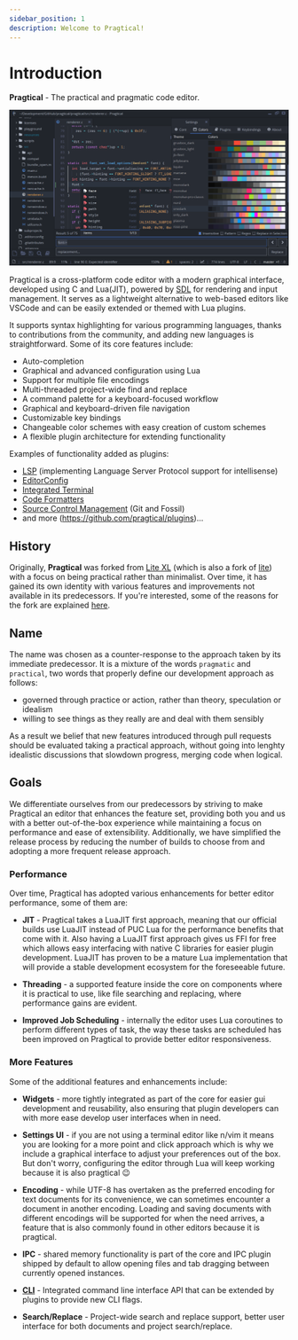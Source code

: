 ```yaml
---
sidebar_position: 1
description: Welcome to Pragtical!
---
```


# Introduction

**Pragtical** - The practical and pragmatic code editor.

![screenshot](/img/gallery/1.png)

Pragtical is a cross-platform code editor with a modern graphical interface,
developed using C and Lua(JIT), powered by [SDL] for rendering and input
management. It serves as a lightweight alternative to web-based editors like
VSCode and can be easily extended or themed with Lua plugins.

It supports syntax highlighting for various programming languages, thanks to
contributions from the community, and adding new languages is straightforward.
Some of its core features include:

- Auto-completion
- Graphical and advanced configuration using Lua
- Support for multiple file encodings
- Multi-threaded project-wide find and replace
- A command palette for a keyboard-focused workflow
- Graphical and keyboard-driven file navigation
- Customizable key bindings
- Changeable color schemes with easy creation of custom schemes
- A flexible plugin architecture for extending functionality

Examples of functionality added as plugins:

- [LSP] (implementing Language Server Protocol support for intellisense)
- [EditorConfig]
- [Integrated Terminal]
- [Code Formatters]
- [Source Control Management] (Git and Fossil)
- and more (https://github.com/pragtical/plugins)...

## History

Originally, **Pragtical** was forked from [Lite XL] (which is also a fork of [lite])
with a focus on being practical rather than minimalist. Over time, it has gained
its own identity with various features and improvements not available in its
predecessors. If you're interested, some of the reasons for the fork are explained
[here](https://github.com/pragtical/pragtical/issues/6#issuecomment-1581650875).

## Name

The name was chosen as a counter-response to the approach taken by its
immediate predecessor. It is a mixture of the words `pragmatic` and `practical`,
two words that properly define our development approach as follows:

* governed through practice or action, rather than theory, speculation or idealism
* willing to see things as they really are and deal with them sensibly

As a result we belief that new features introduced through pull requests should
be evaluated taking a practical approach, without going into lenghty idealistic
discussions that slowdown progress, merging code when logical.

## Goals

We differentiate ourselves from our predecessors by striving to make Pragtical
an editor that enhances the feature set, providing both you and us with a better
out-of-the-box experience while maintaining a focus on performance and ease of
extensibility. Additionally, we have simplified the release process by reducing
the number of builds to choose from and adopting a more frequent release approach.

### Performance

Over time, Pragtical has adopted various enhancements for better editor
performance, some of them are:

* **JIT** - Pragtical takes a LuaJIT first approach, meaning that our official
builds use LuaJIT instead of PUC Lua for the performance benefits that come
with it. Also having a LuaJIT first approach gives us FFI for free which allows
easy interfacing with native C libraries for easier plugin development. LuaJIT
has proven to be a mature Lua implementation that will provide a stable
development ecosystem for the foreseeable future.

* **Threading** - a supported feature inside the core on components where it is
practical to use, like file searching and replacing, where performance gains are
evident.

* **Improved Job Scheduling** - internally the editor uses Lua coroutines
to perform different types of task, the way these tasks are scheduled has been
improved on Pragtical to provide better editor responsiveness.

### More Features

Some of the additional features and enhancements include:

* **Widgets** - more tightly integrated as part of the core for easier gui
development and reusability, also ensuring that plugin developers can with
more ease develop user interfaces when in need.

* **Settings UI** - if you are not using a terminal editor like n/vim it means
you are looking for a more point and click approach which is why we include a
graphical interface to adjust your preferences out of the box. But don't
worry, configuring the editor through Lua will keep working because it is also
pragtical 😉

* **Encoding** - while UTF-8 has overtaken as the preferred encoding for text
documents for its convenience, we can sometimes encounter a document in another
encoding. Loading and saving documents with different encodings will be
supported for when the need arrives, a feature that is also commonly found in
other editors because it is pragtical.

* **IPC** - shared memory functionality is part of the core and IPC plugin
shipped by default to allow opening files and tab dragging between currently
opened instances.

* **[CLI]** - Integrated command line interface API that can be extended by
plugins to provide new CLI flags.

* **Search/Replace** - Project-wide search and replace support, better user
interface for both documents and project search/replace.


[CLI]:                       /docs/user-guide/cli
[SDL]:                       https://www.libsdl.org/
[LSP]:                       /plugins?plugin=lsp
[EditorConfig]:              /plugins?plugin=editorconfig
[Integrated Terminal]:       /plugins?plugin=terminal
[Code Formatters]:           /plugins?plugin=formatter
[Source Control Management]: /plugins?plugin=scm
[Lite XL]:                   https://github.com/lite-xl/lite-xl
[lite]:                      https://github.com/rxi/lite
